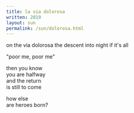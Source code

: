 ```yaml
---
title: la via dolorosa
written: 2019
layout: sun
permalink: /sun/dolorosa.html
---
```


<div class="poem">
on the via dolorosa  
the descent into night  
if it's all  

"poor me, poor me"  

then you know  
you are halfway  
and the return  
is still to come

how else  
are heroes born?
</div>

